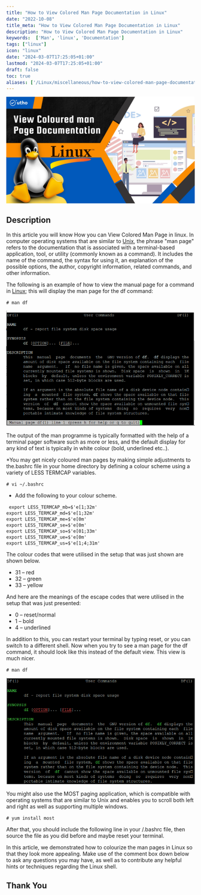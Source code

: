 ```yaml
---
title: "How to View Colored Man Page Documentation in Linux"
date: "2022-10-08"
title_meta: "How to View Colored Man Page Documentation in Linux"
description: "How to View Colored Man Page Documentation in Linux"
keywords:  ['Man', 'linux', 'Documentation']
tags: ["linux"]
icon: "linux"
date: "2024-03-07T17:25:05+01:00"
lastmod: "2024-03-07T17:25:05+01:00" 
draft: false
toc: true
aliases: ['/Linux/miscellaneous/how-to-view-colored-man-page-documentation-in-linux']
---
```


![](images/How-to-View-Colored-Man-Page-Documentation-in-Linux_utho.jpg)

## **Description**

In this article you will know How you can View Colored Man Page in linux. In computer operating systems that are similar to [Unix](https://en.wikipedia.org/wiki/Unix), the phrase "man page" refers to the documentation that is associated with a terminal-based application, tool, or utility (commonly known as a command). It includes the name of the command, the syntax for using it, an explanation of the possible options, the author, copyright information, related commands, and other information.

The following is an example of how to view the manual page for a command in [Linux](https://utho.com/docs/tutorial/category/linux-tutorial/); this will display the man page for the df command:

```
# man df 
```

![](images/image-296.png)

The output of the man programme is typically formatted with the help of a terminal pager software such as more or less, and the default display for any kind of text is typically in white colour (bold, underlined etc..).

\*You may get nicely coloured man pages by making simple adjustments to the.bashrc file in your home directory by defining a colour scheme using a variety of LESS TERMCAP variables.

```
# vi ~/.bashrc 
```

- Add the following to your colour scheme.

```
 export LESS_TERMCAP_mb=$'e[1;32m'  
export LESS_TERMCAP_md=$'e[1;32m'  
export LESS_TERMCAP_me=$'e[0m'  
export LESS_TERMCAP_se=$'e[0m'  
export LESS_TERMCAP_so=$'e[01;33m'  
export LESS_TERMCAP_ue=$'e[0m'  
export LESS_TERMCAP_us=$'e[1;4;31m' 
```

The colour codes that were utilised in the setup that was just shown are shown below.

- 31 – red
- 32 – green
- 33 – yellow

And here are the meanings of the escape codes that were utilised in the setup that was just presented:

- 0 – reset/normal
- 1 – bold
- 4 – underlined

In addition to this, you can restart your terminal by typing reset, or you can switch to a different shell. Now when you try to see a man page for the df command, it should look like this instead of the default view. This view is much nicer.

```
# man df 
```

![#man df command](images/image-297.png)

You might also use the MOST paging application, which is compatible with operating systems that are similar to Unix and enables you to scroll both left and right as well as supporting multiple windows.

```
# yum install most 
```

After that, you should include the following line in your /.bashrc file, then source the file as you did before and maybe reset your terminal.

In this article, we demonstrated how to colourize the man pages in Linux so that they look more appealing. Make use of the comment box down below to ask any questions you may have, as well as to contribute any helpful hints or techniques regarding the Linux shell.

## **Thank You**
